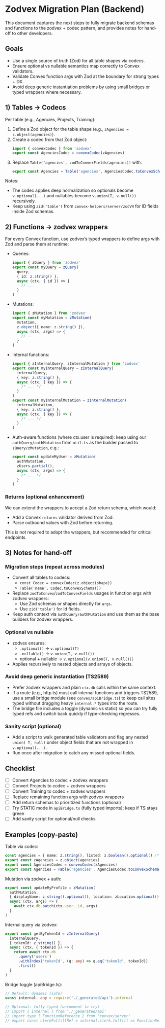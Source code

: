 # Zodvex Migration Plan (Backend)

This document captures the next steps to fully migrate backend schemas and functions to the zodvex + codec pattern, and provides notes for hand-off to other developers.

## Goals

- Use a single source of truth (Zod) for all table shapes via codecs.
- Ensure optional vs nullable semantics map correctly to Convex validators.
- Validate Convex function args with Zod at the boundary for strong types + DX.
- Avoid deep generic instantiation problems by using small bridges or typed wrappers where necessary.

## 1) Tables → Codecs

Per table (e.g., Agencies, Projects, Training):

1. Define a Zod object for the table shape (e.g., `zAgencies = z.object(agencies)`).
2. Create a codec from that Zod object:
   ```ts
   import { convexCodec } from 'zodvex'
   export const AgenciesCodec = convexCodec(zAgencies)
   ```
3. Replace `Table('agencies', zodToConvexFields(agencies))` with:
   ```ts
   export const Agencies = Table('agencies', AgenciesCodec.toConvexSchema())
   ```

Notes:

- The codec applies deep normalization so optionals become `v.optional(...)` and nullables become `v.union(T, v.null())` recursively.
- Keep using `zid('table')` from `convex-helpers/server/zodV4` for ID fields inside Zod schemas.

## 2) Functions → zodvex wrappers

For every Convex function, use zodvex’s typed wrappers to define args with Zod and parse them at runtime:

- Queries:

  ```ts
  import { zQuery } from 'zodvex'
  export const myQuery = zQuery(
    query,
    { id: z.string() },
    async (ctx, { id }) => {
      // ...
    }
  )
  ```

- Mutations:

  ```ts
  import { zMutation } from 'zodvex'
  export const myMutation = zMutation(
    mutation,
    z.object({ name: z.string() }),
    async (ctx, args) => {
      // ...
    }
  )
  ```

- Internal functions:

  ```ts
  import { zInternalQuery, zInternalMutation } from 'zodvex'
  export const myInternalQuery = zInternalQuery(
    internalQuery,
    { key: z.string() },
    async (ctx, { key }) => {
      /* ... */
    }
  )
  export const myInternalMutation = zInternalMutation(
    internalMutation,
    { key: z.string() },
    async (ctx, { key }) => {
      /* ... */
    }
  )
  ```

- Auth-aware functions (where ctx.user is required): keep using our `authQuery/authMutation` from `util.ts` as the builder passed to `zQuery/zMutation`, e.g.:
  ```ts
  export const updateMyUser = zMutation(
    authMutation,
    zUsers.partial(),
    async (ctx, args) => {
      /* ... */
    }
  )
  ```

### Returns (optional enhancement)

We can extend the wrappers to accept a Zod return schema, which would:

- Add a Convex `returns` validator derived from Zod.
- Parse outbound values with Zod before returning.

This is not required to adopt the wrappers, but recommended for critical endpoints.

## 3) Notes for hand-off

### Migration steps (repeat across modules)

- Convert all tables to codecs:
  - `const Codec = convexCodec(z.object(shape))`
  - `Table('name', Codec.toConvexSchema())`
- Replace `zodToConvex`/`zodToConvexFields` usages in function args with zodvex wrappers:
  - Use Zod schemas or shapes directly for `args`.
  - Use `zid('table')` for Id fields.
- Keep auth context via `authQuery/authMutation` and use them as the base builders for zodvex wrappers.

### Optional vs nullable

- zodvex ensures:
  - `.optional()` → `v.optional(T)`
  - `.nullable()` → `v.union(T, v.null())`
  - optional + nullable → `v.optional(v.union(T, v.null()))`
- Applies recursively to nested objects and arrays of objects.

### Avoid deep generic instantiation (TS2589)

- Prefer zodvex wrappers and plain `ctx.db` calls within the same context.
- If a route (e.g., http.ts) must call internal functions and triggers TS2589,
  use a small bridge module (see `convex/apiBridge.ts`) to keep call sites typed
  without dragging heavy `internal.*` types into the route.
- The bridge file includes a toggle (dynamic vs static) so you can try fully typed
  refs and switch back quickly if type-checking regresses.

### Sanity script (optional)

- Add a script to walk generated table validators and flag any nested `union(
T, null)` under object fields that are not wrapped in `v.optional(...)`.
- Run once after migration to catch any missed optional fields.

## Checklist

- [ ] Convert Agencies to codec + zodvex wrappers
- [ ] Convert Projects to codec + zodvex wrappers
- [ ] Convert Training to codec + zodvex wrappers
- [ ] Replace remaining function args with zodvex wrappers
- [ ] Add return schemas to prioritized functions (optional)
- [ ] Try STATIC mode in `apiBridge.ts` (fully typed imports); keep if TS stays green
- [ ] Add sanity script for optional/null checks

## Examples (copy-paste)

Table via codec:

```ts
const agencies = { name: z.string(), listed: z.boolean().optional() /* ... */ }
export const zAgencies = z.object(agencies)
export const AgenciesCodec = convexCodec(zAgencies)
export const Agencies = Table('agencies', AgenciesCodec.toConvexSchema())
```

Mutation via zodvex + auth:

```ts
export const updateMyProfile = zMutation(
  authMutation,
  { displayName: z.string().optional(), location: zLocation.optional() },
  async (ctx, args) => {
    await ctx.db.patch(ctx.user._id, args)
  }
)
```

Internal query via zodvex:

```ts
export const getByTokenId = zInternalQuery(
  internalQuery,
  { tokenId: z.string() },
  async (ctx, { tokenId }) => {
    return await ctx.db
      .query('users')
      .withIndex('tokenId', (q: any) => q.eq('tokenId', tokenId))
      .first()
  }
)
```

Bridge toggle (apiBridge.ts):

```ts
// Default: dynamic (safe)
const internal: any = require('./_generated/api').internal

// Optional: fully typed (uncomment to try)
// import { internal } from './_generated/api'
// import type { FunctionReference } from 'convex/server'
// export const clerkFulfillRef = internal.clerk.fulfill as FunctionReference<...>
```
